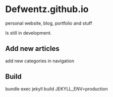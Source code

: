 # Defwentz.github.io
personal website, blog, portfolio and stuff

Is still in development.

Add new articles
-
add new categories in navigation

Build
-
bundle exec jekyll build JEKYLL_ENV=production